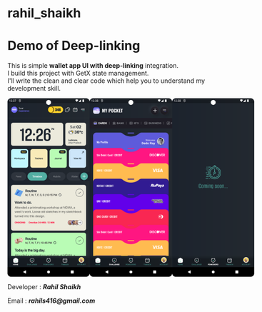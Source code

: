 # rahil_shaikh
<html>
    <h1>Demo of Deep-linking</h1>
    <p>
        This is simple <b>wallet app UI with deep-linking</b> integration.
        <br>I build this project with GetX state management.
        <br>I'll write the clean and clear code which help you to understand my development skill.
    </p>
    <div style="display: flex; flex-direction: row;">
        <img src="images/Screen1.png" alt="Screen 1" width="185" height="400">
        <img src="images/Screen2.png" alt="Screen 2" width="185" height="400">
        <img src="images/Screen3.png" alt="Screen 3" width="185" height="400">
    </div>
    <p>Developer : <b><i>Rahil Shaikh</i></b></p>
    <p>Email : <b><i>rahils416@gmail.com</i></b></p>
</html>